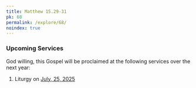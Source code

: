 ```yaml
---
title: Matthew 15.29-31
pk: 68
permalink: /explore/68/
noindex: true
---
```


### Upcoming Services

God willing, this Gospel will be proclaimed at the following services over the next year:


1. Liturgy on [July, 25, 2025](https://orthocal.info/readings/gregorian/2025/07/25/)
